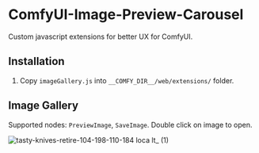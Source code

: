 # ComfyUI-Image-Preview-Carousel

Custom javascript extensions for better UX for ComfyUI.

## Installation

1. Copy `imageGallery.js` into `__COMFY_DIR__/web/extensions/` folder.

## Image Gallery

Supported nodes: `PreviewImage`, `SaveImage`. Double click on image to open.

![tasty-knives-retire-104-198-110-184 loca lt_ (1)](https://user-images.githubusercontent.com/131459485/233774475-de194000-347e-4d75-a9f4-17f84ad735fd.png)
